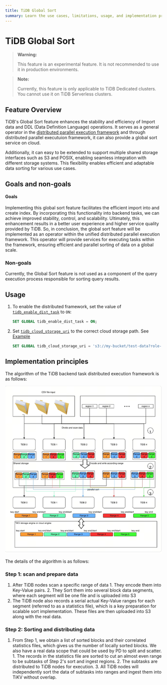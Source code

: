 ```yaml
---
title: TiDB Global Sort
summary: Learn the use cases, limitations, usage, and implementation principles of the TiDB Global Sort.
---
```


# TiDB Global Sort

> **Warning:**
>
> This feature is an experimental feature. It is not recommended to use it in production environments.

<CustomContent platform="tidb-cloud">

> **Note:**
>
> Currently, this feature is only applicable to TiDB Dedicated clusters. You cannot use it on TiDB Serverless clusters.

</CustomContent>

## Feature Overview

TiDB's Global Sort feature enhances the stability and efficiency of Import data and DDL (Data Definition Language) operations. It serves as a general operator in the [distributed parallel execution framework](/tidb-distributed-execution-framework.md) and through distributed parallel executuion framework, it can also provide a global sort service on cloud.

Additionally, it can easy to be extended to support multiple shared storage interfaces such as S3 and POSIX, enabling seamless integration with different storage systems. This flexibility enables efficient and adaptable data sorting for various use cases.

## Goals and non-goals

#### Goals

Implementing this global sort feature facilitates the efficient import into and create index. By incorporating this functionality into backend tasks, we can achieve improved stability, control, and scalability. Ultimately, this enhancement results in a better user experience and higher service quality provided by TiDB. So, in conclusion, the global sort feature will be implemented as an operator within the unified distributed parallel execution framework. This operator will provide services for executing tasks within the framework, ensuring efficient and parallel sorting of data on a global scale.

### Non-goals 

Currently, the Global Sort feature is not used as a component of the query execution process responsible for sorting query results.

## Usage

1. To enable the distributed framework, set the value of [`tidb_enable_dist_task`](/system-variables.md#tidb_enable_dist_task-new-in-v710) to `ON`:

    ```sql
    SET GLOBAL tidb_enable_dist_task = ON;
    ```

2. Set [`tidb_cloud_storage_uri`](/system-variables.md#tidb_cloud_storage_uri-new-in-v740) to the correct cloud storage path. See [Example](/br/backup-and-restore-storages.md)
   ```sql
   SET GLOBAL tidb_cloud_storage_uri = 's3://my-bucket/test-data?role-arn=arn:aws:iam::888888888888:role/my-role'
   ```

## Implementation principles

The algorithm of the TiDB backend task distributed execution framework is as follows:

![Algorithm of Global Sort](/media/dist-task/global-sort.jpeg)

The details of the algorithm is as follows:
### Step 1: scan and prepare data

  1. After TiDB nodes scan a specific range of data
    1. They encode them into Key-Value pairs.
    2. They Sort them into several block data segments, where each segment will be one file and is uploaded into S3
  2. The TiDB node also records a serial actual Key-Value ranges for each segment (referred to as a statistics file), which is a key preparation for scalable sort implementation. These files are then uploaded into S3 along with the real data.

  ### Step 2: Sorting and distributing data

  1. From Step 1, we obtain a list of sorted blocks and their correlated statistics files, which gives us the number of locally sorted blocks. We also have a real data scope that could be used by PD to split and scatter.
    1. The records in the statistics file are sorted to cut an almost even range to be subtasks of Step 2's sort and ingest regions.
	  2. The subtasks are distributed to TiDB nodes for execution.
	  3. All TiDB nodes will independently sort the data of subtasks into ranges and ingest them into TiKV without overlap.